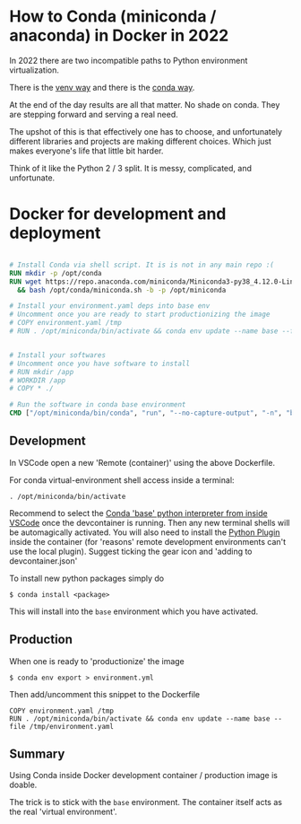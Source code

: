 # How to Conda (miniconda / anaconda) in Docker in 2022

In 2022 there are two incompatible paths to Python environment virtualization.

There is the [venv way](https://docs.python.org/3/tutorial/venv.html) and there is the [conda way](https://conda.io/projects/conda/en/latest/user-guide/tasks/manage-environments.html).

At the end of the day results are all that matter. No shade on conda. They are stepping forward and serving a real need.

The upshot of this is that effectively one has to choose, and unfortunately different libraries and projects are making different choices. Which just makes everyone's life that little bit harder.

Think of it like the Python 2 / 3 split. It is messy, complicated, and unfortunate.

# Docker for development and deployment

```Dockerfile

# Install Conda via shell script. It is is not in any main repo :(
RUN mkdir -p /opt/conda
RUN wget https://repo.anaconda.com/miniconda/Miniconda3-py38_4.12.0-Linux-x86_64.sh -O /opt/conda/miniconda.sh \
  && bash /opt/conda/miniconda.sh -b -p /opt/miniconda

# Install your environment.yaml deps into base env
# Uncomment once you are ready to start productionizing the image
# COPY environment.yaml /tmp
# RUN . /opt/miniconda/bin/activate && conda env update --name base --file /tmp/environment.yaml


# Install your softwares
# Uncomment once you have software to install
# RUN mkdir /app
# WORKDIR /app
# COPY * ./

# Run the software in conda base environment
CMD ["/opt/miniconda/bin/conda", "run", "--no-capture-output", "-n", "base", "python" "app.py"]

```

## Development

In VSCode open a new 'Remote (container)' using the above Dockerfile.

For conda virtual-environment shell access inside a terminal:
```shell
. /opt/miniconda/bin/activate
```
Recommend to select the [Conda 'base' python interpreter from inside VSCode](https://code.visualstudio.com/docs/python/environments#_conda-environments) once the devcontainer is running. Then any new terminal shells will be automagically activated. You will also need to install the [Python Plugin](https://marketplace.visualstudio.com/items?itemName=ms-python.python) inside the container (for 'reasons' remote development environments can't use the local plugin). Suggest ticking the gear icon and 'adding to devcontainer.json'

To install new python packages simply do

```shell
$ conda install <package>
```

This will install into the `base` environment which you have activated.


## Production
When one is ready to 'productionize' the image

```shell
$ conda env export > environment.yml
```

Then add/uncomment this snippet to the Dockerfile

```shell
COPY environment.yaml /tmp
RUN . /opt/miniconda/bin/activate && conda env update --name base --file /tmp/environment.yaml
```

## Summary

Using Conda inside Docker development container / production image is doable. 

The trick is to stick with the `base` environment. The container itself acts as the real 'virtual environment'.

